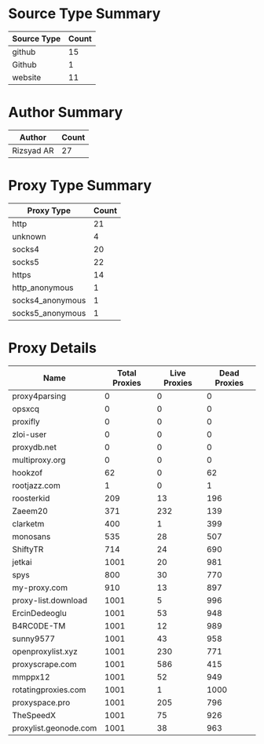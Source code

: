 # Source Type Summary

| Source Type | Count |
|-------------|-------|
| github | 15 |
| Github | 1 |
| website | 11 |


# Author Summary

| Author | Count |
|--------|-------|
| Rizsyad AR | 27 |


# Proxy Type Summary

| Proxy Type | Count |
|------------|-------|
| http | 21 |
| unknown | 4 |
| socks4 | 20 |
| socks5 | 22 |
| https | 14 |
| http_anonymous | 1 |
| socks4_anonymous | 1 |
| socks5_anonymous | 1 |


# Proxy Details

| Name | Total Proxies | Live Proxies | Dead Proxies |
|------|---------------|--------------|---------------|
| proxy4parsing | 0 | 0 | 0 |
| opsxcq | 0 | 0 | 0 |
| proxifly | 0 | 0 | 0 |
| zloi-user | 0 | 0 | 0 |
| proxydb.net | 0 | 0 | 0 |
| multiproxy.org | 0 | 0 | 0 |
| hookzof | 62 | 0 | 62 |
| rootjazz.com | 1 | 0 | 1 |
| roosterkid | 209 | 13 | 196 |
| Zaeem20 | 371 | 232 | 139 |
| clarketm | 400 | 1 | 399 |
| monosans | 535 | 28 | 507 |
| ShiftyTR | 714 | 24 | 690 |
| jetkai | 1001 | 20 | 981 |
| spys | 800 | 30 | 770 |
| my-proxy.com | 910 | 13 | 897 |
| proxy-list.download | 1001 | 5 | 996 |
| ErcinDedeoglu | 1001 | 53 | 948 |
| B4RC0DE-TM | 1001 | 12 | 989 |
| sunny9577 | 1001 | 43 | 958 |
| openproxylist.xyz | 1001 | 230 | 771 |
| proxyscrape.com | 1001 | 586 | 415 |
| mmppx12 | 1001 | 52 | 949 |
| rotatingproxies.com | 1001 | 1 | 1000 |
| proxyspace.pro | 1001 | 205 | 796 |
| TheSpeedX | 1001 | 75 | 926 |
| proxylist.geonode.com | 1001 | 38 | 963 |
